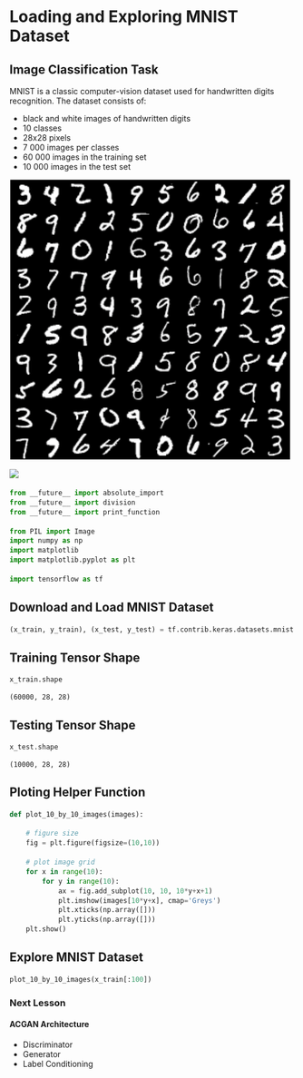 # Loading and Exploring MNIST Dataset

## Image Classification Task

MNIST is a classic computer-vision dataset used for handwritten digits recognition. The dataset consists of:

* black and white images of handwritten digits
* 10 classes
* 28x28 pixels
* 7 000 images per classes
* 60 000 images in the training set
* 10 000 images in the test set

![](../../../../.gitbook/assets/mnist.png)

![](../../images/mnist.png)

```python
from __future__ import absolute_import
from __future__ import division
from __future__ import print_function

from PIL import Image
import numpy as np
import matplotlib
import matplotlib.pyplot as plt

import tensorflow as tf
```

## Download and Load MNIST Dataset

```python
(x_train, y_train), (x_test, y_test) = tf.contrib.keras.datasets.mnist.load_data()
```

## Training Tensor Shape

```python
x_train.shape
```

```text
(60000, 28, 28)
```

## Testing Tensor Shape

```python
x_test.shape
```

```text
(10000, 28, 28)
```

## Ploting Helper Function

```python
def plot_10_by_10_images(images):

    # figure size
    fig = plt.figure(figsize=(10,10))

    # plot image grid
    for x in range(10):
        for y in range(10):
            ax = fig.add_subplot(10, 10, 10*y+x+1)
            plt.imshow(images[10*y+x], cmap='Greys')
            plt.xticks(np.array([]))
            plt.yticks(np.array([]))
    plt.show()
```

## Explore MNIST Dataset

```python
plot_10_by_10_images(x_train[:100])
```

### Next Lesson

#### ACGAN Architecture

* Discriminator
* Generator
* Label Conditioning

